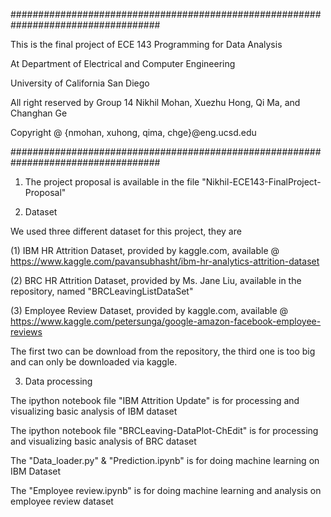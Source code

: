 ###################################################################################

This is the final project of ECE 143 Programming for Data Analysis

At Department of Electrical and Computer Engineering

University of California San Diego

All right reserved by Group 14 Nikhil Mohan, Xuezhu Hong, Qi Ma, and Changhan Ge

Copyright @ {nmohan, xuhong, qima, chge}@eng.ucsd.edu

###################################################################################

1. The project proposal is available in the file "Nikhil-ECE143-FinalProject-Proposal"

2. Dataset

We used three different dataset for this project, they are

(1) IBM HR Attrition Dataset, provided by kaggle.com, available @ https://www.kaggle.com/pavansubhasht/ibm-hr-analytics-attrition-dataset 

(2) BRC HR Attrition Dataset, provided by Ms. Jane Liu, available in the repository, named "BRCLeavingListDataSet"

(3) Employee Review Dataset, provided by kaggle.com, available @ https://www.kaggle.com/petersunga/google-amazon-facebook-employee-reviews 

The first two can be download from the repository, the third one is too big and can only be downloaded via kaggle.

3. Data processing

The ipython notebook file "IBM Attrition Update" is for processing and visualizing basic analysis of IBM dataset

The ipython notebook file "BRCLeaving-DataPlot-ChEdit" is for processing and visualizing basic analysis of BRC dataset

The "Data_loader.py" & "Prediction.ipynb" is for doing machine learning on IBM Dataset

The "Employee review.ipynb" is for doing machine learning and analysis on employee review dataset
